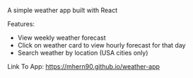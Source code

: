 A simple weather app built with React

Features:
 - View weekly weather forecast
 - Click on weather card to view hourly forecast for that day
 - Search weather by location (USA cities only)

Link To App:
<https://mhern90.github.io/weather-app>
